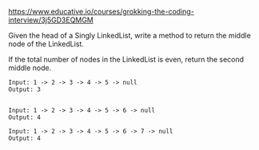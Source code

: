 https://www.educative.io/courses/grokking-the-coding-interview/3j5GD3EQMGM

Given the head of a Singly LinkedList, write a method to return the middle node of the LinkedList.

If the total number of nodes in the LinkedList is even, return the second middle node.

```
Input: 1 -> 2 -> 3 -> 4 -> 5 -> null
Output: 3


Input: 1 -> 2 -> 3 -> 4 -> 5 -> 6 -> null
Output: 4

Input: 1 -> 2 -> 3 -> 4 -> 5 -> 6 -> 7 -> null
Output: 4
```